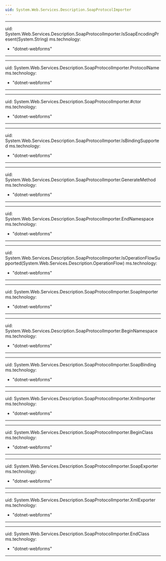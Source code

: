 ```yaml
---
uid: System.Web.Services.Description.SoapProtocolImporter
---
```


---
uid: System.Web.Services.Description.SoapProtocolImporter.IsSoapEncodingPresent(System.String)
ms.technology: 
  - "dotnet-webforms"
---

---
uid: System.Web.Services.Description.SoapProtocolImporter.ProtocolName
ms.technology: 
  - "dotnet-webforms"
---

---
uid: System.Web.Services.Description.SoapProtocolImporter.#ctor
ms.technology: 
  - "dotnet-webforms"
---

---
uid: System.Web.Services.Description.SoapProtocolImporter.IsBindingSupported
ms.technology: 
  - "dotnet-webforms"
---

---
uid: System.Web.Services.Description.SoapProtocolImporter.GenerateMethod
ms.technology: 
  - "dotnet-webforms"
---

---
uid: System.Web.Services.Description.SoapProtocolImporter.EndNamespace
ms.technology: 
  - "dotnet-webforms"
---

---
uid: System.Web.Services.Description.SoapProtocolImporter.IsOperationFlowSupported(System.Web.Services.Description.OperationFlow)
ms.technology: 
  - "dotnet-webforms"
---

---
uid: System.Web.Services.Description.SoapProtocolImporter.SoapImporter
ms.technology: 
  - "dotnet-webforms"
---

---
uid: System.Web.Services.Description.SoapProtocolImporter.BeginNamespace
ms.technology: 
  - "dotnet-webforms"
---

---
uid: System.Web.Services.Description.SoapProtocolImporter.SoapBinding
ms.technology: 
  - "dotnet-webforms"
---

---
uid: System.Web.Services.Description.SoapProtocolImporter.XmlImporter
ms.technology: 
  - "dotnet-webforms"
---

---
uid: System.Web.Services.Description.SoapProtocolImporter.BeginClass
ms.technology: 
  - "dotnet-webforms"
---

---
uid: System.Web.Services.Description.SoapProtocolImporter.SoapExporter
ms.technology: 
  - "dotnet-webforms"
---

---
uid: System.Web.Services.Description.SoapProtocolImporter.XmlExporter
ms.technology: 
  - "dotnet-webforms"
---

---
uid: System.Web.Services.Description.SoapProtocolImporter.EndClass
ms.technology: 
  - "dotnet-webforms"
---
